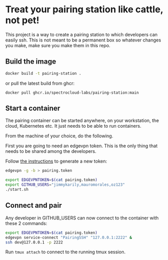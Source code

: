 # Treat your pairing station like cattle, not pet!

This project is a way to create a pairing station to which developers can easily ssh.
This is not meant to be a permanent box so whatever changes you make, make sure you make them in this repo.

## Build the image


```bash
docker build -t pairing-station .
```

or pull the latest build from ghcr:

```
docker pull ghcr.io/spectrocloud-labs/pairing-station:main
```

## Start a container

The pairing container can be started anywhere, on your workstation, the cloud,
Kubernetes etc. It just needs to be able to run containers.

From the machine of your choice, do the following.

First you are going to need an edgevpn token. This is the only thing that needs
to be shared among the developers.

Follow [the instructions](https://mudler.github.io/edgevpn/docs/getting-started/cli/#generate-a-network-token) to generate a new token:

```bash
edgevpn -g -b > pairing.token
```

```bash
export EDGEVPNTOKEN=$(cat pairing.token)
export GITHUB_USERS="jimmykarily,mauromorales,oz123"
./start.sh
```

## Connect and pair

Any developer in GITHUB_USERS can now connect to the container with these 2 commands:

```bash
export EDGEVPNTOKEN=$(cat pairing.token)
edgevpn service-connect "PairingSSH" "127.0.0.1:2222" &
ssh dev@127.0.0.1 -p 2222
```

Run `tmux attach` to connect to the running tmux session.
